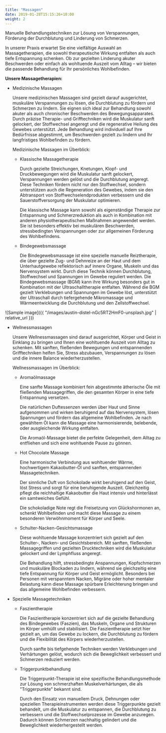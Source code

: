 ```yaml
---
title: "Massagen"
date: 2019-01-28T15:15:26+10:00
weight: 2
---
```


Manuelle Behandlungstechniken zur Lösung von Verspannungen, Förderung der Durchblutung und Linderung von Schmerzen.

In unserer Praxis erwartet Sie eine vielfältige Auswahl an Massagetherapien, die sowohl
therapeutische Wirkung entfalten als auch tiefe Entspannung schenken.
Ob zur gezielten Linderung akuter Beschwerden oder einfach als wohltuende Auszeit vom
Alltag – wir bieten die passende Behandlung für Ihr persönliches Wohlbefinden.

**Unsere Massagetherapien:**
* Medizinische Massagen

  Unsere medizinischen Massagen sind gezielt darauf ausgerichtet, muskuläre Verspannungen zu lösen, die Durchblutung zu fördern und Schmerzen zu lindern. Sie eignen sich ideal zur Behandlung sowohl akuter als auch chronischer Beschwerden des Bewegungsapparates. Durch präzise Therapie- und Grifftechniken wird die Muskulatur sanft gelockert, der Stoffwechsel angeregt und die regenerative Heilung des Gewebes unterstützt. Jede Behandlung wird individuell auf Ihre Bedürfnisse abgestimmt, um Beschwerden gezielt zu lindern und Ihr langfristiges Wohlbefinden zu fördern.

  Medizinische Massagen im Überblick:
  * Klassische Massagetherapie

    Durch gezielte Streichungen, Knetungen, Klopf- und Druckbewegungen wird die Muskulatur sanft gelockert, Verspannungen werden gelöst und die Durchblutung angeregt. Diese Techniken fördern nicht nur den Stoffwechsel, sondern unterstützen auch die Regeneration des Gewebes, indem sie den Abtransport von Stoffwechselendprodukten verbessern und die Sauerstoffversorgung der Muskulatur optimieren.

    Die klassische Massage kann sowohl als eigenständige Therapie zur Entspannung und Schmerzreduktion als auch in Kombination mit anderen physiotherapeutischen Maßnahmen angewendet werden. Sie ist besonders effektiv bei muskulären Beschwerden, stressbedingten Verspannungen oder zur allgemeinen Förderung des Wohlbefindens.

  * Bindegewebsmassage

    Die Bindegewebsmassage ist eine spezielle manuelle Reiztherapie, die über gezielte Zug- und Dehnreize an der Haut und dem Unterhautgewebe reflektorisch auf innere Organe, Muskeln und das Nervensystem wirkt. Durch diese Technik können Durchblutung, Stoffwechsel und Spannungen im Gewebe reguliert werden. Die Bindegewebsmassage (BGM) kann ihre Wirkung besonders gut in Kombination mit der Ultraschalltherapie entfalten. Während die BGM gezielt Verklebungen und Spannungen im Gewebe löst, unterstützt der Ultraschall durch tiefergehende Mikromassage und Wärmeentwicklung die Durchblutung und den Zellstoffwechsel.

![Sample image]({{ "/images/austin-distel-nGc5RT2HmF0-unsplash.jpg" | relative_url }})

* Wellnessmassagen

  Unsere Wellnessmassagen sind darauf ausgerichtet, Körper und Geist in Einklang zu bringen und Ihnen eine wohltuende Auszeit vom Alltag zu schenken. Mit sanften, fließenden Bewegungen und entspannenden Grifftechniken helfen Sie, Stress abzubauen, Verspannungen zu lösen und die innere Balance wiederherzustellen.

  Wellnessmassagen im Überblick:

  * Aromaölmassage

    Eine sanfte Massage kombiniert fein abgestimmte ätherische Öle mit fließenden Massagegriffen, die den gesamten Körper in eine tiefe Entspannung versetzen.

    Die natürlichen Duftessenzen werden über Haut und Sinne aufgenommen und wirken beruhigend auf das Nervensystem, lösen Spannungen und fördern das allgemeine Wohlbefinden. Je nach gewähltem Öl kann die Massage eine harmonisierende, belebende, oder ausgleichende Wirkung entfalten.

    Die Aromaöl-Massage bietet die perfekte Gelegenheit, dem Alltag zu entfliehen und sich eine wohltuende Pause zu gönnen.

  * Hot Chocolate Massage

    Eine harmonische Verbindung aus wohltuender Wärme, hochwertigem Kakaobutter-Öl und sanften, entspannenden Massagetechniken.

    Der sinnliche Duft von Schokolade wirkt beruhigend auf den Geist, löst Stress und sorgt für eine beruhigende Auszeit. Gleichzeitig pflegt die reichhaltige Kakaobutter die Haut intensiv und hinterlässt ein samtweiches Gefühl.

    Die schokoladige Note regt die Freisetzung von Glückshormonen an, schenkt Wohlbefinden und macht diese Massage zu einem besonderen Verwöhnmoment für Körper und Seele.

  * Schulter-Nacken-Gesichtsmassage

    Diese wohltuende Massage konzentriert sich gezielt auf den Schulter-, Nacken- und Gesichtsbereich. Mit sanften, fließenden Massagegriffen und gezielten Drucktechniken wird die Muskulatur gelockert und der Lymphfluss angeregt.

    Die Behandlung hilft, stressbedingte Anspannungen, Kopfschmerzen und muskuläre Blockaden zu lindern, während sie gleichzeitig eine tiefe Entspannung für Körper und Geist ermöglicht. Besonders bei Personen mit verspanntem Nacken, Migräne oder hoher mentaler Belastung kann diese Massage spürbare Erleichterung bringen und das allgemeine Wohlbefinden verbessern.


* Spezielle Massagetechniken

  * Faszientherapie

    Die Faszientherapie konzentriert sich auf die gezielte Behandlung des Bindegewebes (Faszien), das Muskeln, Organe und Strukturen im Körper umhüllt und stabilisiert. Die Faszientherapie setzt hier gezielt an, um das Gewebe zu lockern, die Durchblutung zu fördern und die Flexibilität des Körpers wiederherzustellen.

    Durch sanfte bis tiefgehende Techniken werden Verklebungen und Verhärtungen gelöst, wodurch sich die Beweglichkeit verbessert und Schmerzen reduziert werden.

  * Triggerpunktbehandlung

    Die Triggerpunkt-Therapie ist eine spezifische Behandlungsmethode zur Lösung von schmerzhaften Muskelverhärtungen, die als "Triggerpunkte" bekannt sind.

    Durch den Einsatz von manuellem Druck, Dehnungen oder speziellen Therapieinstrumenten werden diese Triggerpunkte gezielt behandelt, um die Muskulatur zu entspannen, die Durchblutung zu verbessern und die Stoffwechselprozesse im Gewebe anzuregen. Dadurch können Schmerzen nachhaltig gelindert und die Beweglichkeit wiederhergestellt werden.
